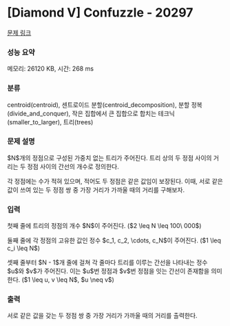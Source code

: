 # [Diamond V] Confuzzle - 20297 

[문제 링크](https://www.acmicpc.net/problem/20297) 

### 성능 요약

메모리: 26120 KB, 시간: 268 ms

### 분류

centroid(centroid), 센트로이드 분할(centroid_decomposition), 분할 정복(divide_and_conquer), 작은 집합에서 큰 집합으로 합치는 테크닉(smaller_to_larger), 트리(trees)

### 문제 설명

<p>$N$개의 정점으로 구성된 가중치 없는 트리가 주어진다. 트리 상의 두 정점 사이의 거리는 두 정점 사이의 간선의 개수로 정의한다.</p>

<p>각 정점에는 수가 적혀 있으며, 적어도 두 정점은 같은 값임이 보장된다. 이때, 서로 같은 값이 쓰여 있는 두 정점 쌍 중 가장 거리가 가까울 때의 거리를 구해보자.</p>

### 입력 

 <p>첫째 줄에 트리의 정점의 개수 $N$이 주어진다. ($2 \leq N \leq 100\ 000$)</p>

<p>둘째 줄에 각 정점의 고유한 값인 정수 $c_1, c_2, \cdots, c_N$이 주어진다. ($1 \leq c_i \leq N$)</p>

<p>셋째 줄부터 $N - 1$개 줄에 걸쳐 각 줄마다 트리를 이루는 간선을 나타내는 정수 $u$와 $v$가 주어진다. 이는 $u$번 정점과 $v$번 정점을 잇는 간선이 존재함을 의미한다. ($1 \leq u, v \leq N$, $u \neq v$)</p>

### 출력 

 <p>서로 같은 값을 갖는 두 정점 쌍 중 가장 거리가 가까울 때의 거리를 출력한다.</p>

